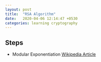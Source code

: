 ```yaml
---
layout: post
title:  "RSA Algorithm"
date:   2020-04-06 12:14:47 +0530
categories: learning cryptography
---
```


## Steps
- Modular Exponentiation
[Wikipedia Article](https://en.wikipedia.org/wiki/Modular_exponentiation)